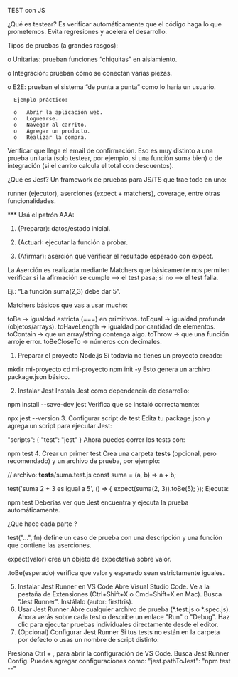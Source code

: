 TEST con JS

¿Qué es testear? Es verificar automáticamente que el código haga lo que prometemos. Evita regresiones y acelera el desarrollo.

Tipos de pruebas (a grandes rasgos):

o    Unitarias: prueban funciones “chiquitas” en aislamiento.

o    Integración: prueban cómo se conectan varias piezas.

o    E2E: prueban el sistema “de punta a punta” como lo haría un usuario.

      Ejemplo práctico:

      o   Abrir la aplicación web.
      o   Loguearse.
      o   Navegar al carrito.
      o   Agregar un producto.
      o   Realizar la compra.
Verificar que llega el email de confirmación.
Eso es muy distinto a una prueba unitaria (solo testear, por ejemplo, si una función suma bien) o de integración (si el carrito calcula el total con descuentos).

¿Qué es Jest? 
Un framework de pruebas para JS/TS que trae todo en uno: 

runner (ejecutor), aserciones (expect + matchers), coverage, entre otras funcionalidades.

*** Usá el patrón AAA:

1. (Preparar): datos/estado inicial.

2. (Actuar): ejecutar la función a probar.

3. (Afirmar): aserción que verificar el resultado esperado con expect.

La Aserción es realizada mediante Matchers que básicamente nos permiten verificar si la afirmación se cumple --> el test pasa; si no --> el test falla. 

Ej.: “La función suma(2,3)  debe dar 5”.

Matchers básicos que vas a usar mucho:

toBe → igualdad estricta (===) en primitivos.
toEqual → igualdad profunda (objetos/arrays).
toHaveLength → igualdad por cantidad de elementos.
toContain → que un array/string contenga algo.
toThrow → que una función arroje error.
toBeCloseTo → números con decimales.
1. Preparar el proyecto Node.js
Si todavía no tienes un proyecto creado:

mkdir mi-proyecto
cd mi-proyecto
npm init -y
Esto genera un archivo package.json básico.

2. Instalar Jest
Instala Jest como dependencia de desarrollo:

npm install --save-dev jest
Verifica que se instaló correctamente:

npx jest --version
3. Configurar script de test
Edita tu package.json y agrega un script para ejecutar Jest:

"scripts": {
  "test": "jest"
}
Ahora puedes correr los tests con:

npm test
4. Crear un primer test
Crea una carpeta __tests__ (opcional, pero recomendado) y un archivo de prueba, por ejemplo:

// archivo: __tests__/suma.test.js
const suma = (a, b) => a + b;

test('suma 2 + 3 es igual a 5', () => {
  expect(suma(2, 3)).toBe(5);
});
Ejecuta:

npm test
Deberías ver que Jest encuentra y ejecuta la prueba automáticamente.

¿Que hace cada parte ?

test("...", fn) define un caso de prueba con una descripción y una función que contiene las aserciones.

expect(valor) crea un objeto de expectativa sobre valor.

.toBe(esperado) verifica que valor y esperado sean estrictamente iguales.



5. Instalar Jest Runner en VS Code
Abre Visual Studio Code.
Ve a la pestaña de Extensiones (Ctrl+Shift+X o Cmd+Shift+X en Mac).
Busca "Jest Runner".
Instálalo (autor: firsttris).
6. Usar Jest Runner
Abre cualquier archivo de prueba (*.test.js o *.spec.js).
Ahora verás sobre cada test o describe un enlace "Run" o "Debug".
Haz clic para ejecutar pruebas individuales directamente desde el editor.
7. (Opcional) Configurar Jest Runner
Si tus tests no están en la carpeta por defecto o usas un nombre de script distinto:

Presiona Ctrl + , para abrir la configuración de VS Code.
Busca Jest Runner Config.
Puedes agregar configuraciones como:
"jest.pathToJest": "npm test --"
